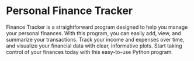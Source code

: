 # Personal Finance Tracker
Finance Tracker is a straightforward program designed to help you manage your personal finances. With this program, you can easily add, view, and summarize your transactions. Track your income and expenses over time, and visualize your financial data with clear, informative plots. Start taking control of your finances today with this easy-to-use Python program.
